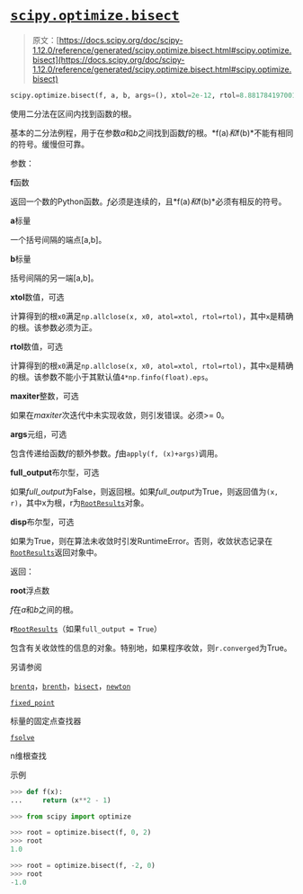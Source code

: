 # [`scipy.optimize.bisect`](https://docs.scipy.org/doc/scipy-1.12.0/reference/generated/scipy.optimize.bisect.html#scipy.optimize.bisect "scipy.optimize.bisect")

> 原文：[https://docs.scipy.org/doc/scipy-1.12.0/reference/generated/scipy.optimize.bisect.html#scipy.optimize.bisect](https://docs.scipy.org/doc/scipy-1.12.0/reference/generated/scipy.optimize.bisect.html#scipy.optimize.bisect)

```py
scipy.optimize.bisect(f, a, b, args=(), xtol=2e-12, rtol=8.881784197001252e-16, maxiter=100, full_output=False, disp=True)
```

使用二分法在区间内找到函数的根。

基本的二分法例程，用于在参数*a*和*b*之间找到函数*f*的根。*f(a)*和*f(b)*不能有相同的符号。缓慢但可靠。

参数：

**f**函数

返回一个数的Python函数。*f*必须是连续的，且*f(a)*和*f(b)*必须有相反的符号。

**a**标量

一个括号间隔的端点[a,b]。

**b**标量

括号间隔的另一端[a,b]。

**xtol**数值，可选

计算得到的根`x0`满足`np.allclose(x, x0, atol=xtol, rtol=rtol)`，其中`x`是精确的根。该参数必须为正。

**rtol**数值，可选

计算得到的根`x0`满足`np.allclose(x, x0, atol=xtol, rtol=rtol)`，其中`x`是精确的根。该参数不能小于其默认值`4*np.finfo(float).eps`。

**maxiter**整数，可选

如果在*maxiter*次迭代中未实现收敛，则引发错误。必须>= 0。

**args**元组，可选

包含传递给函数*f*的额外参数。*f*由`apply(f, (x)+args)`调用。

**full_output**布尔型，可选

如果*full_output*为False，则返回根。如果*full_output*为True，则返回值为`(x, r)`，其中x为根，r为[`RootResults`](https://docs.scipy.org/doc/scipy-1.12.0/reference/generated/scipy.optimize.RootResults.html#scipy.optimize.RootResults "scipy.optimize.RootResults")对象。

**disp**布尔型，可选

如果为True，则在算法未收敛时引发RuntimeError。否则，收敛状态记录在[`RootResults`](https://docs.scipy.org/doc/scipy-1.12.0/reference/generated/scipy.optimize.RootResults.html#scipy.optimize.RootResults "scipy.optimize.RootResults")返回对象中。

返回：

**root**浮点数

*f*在*a*和*b*之间的根。

**r**[`RootResults`](https://docs.scipy.org/doc/scipy-1.12.0/reference/generated/scipy.optimize.RootResults.html#scipy.optimize.RootResults "scipy.optimize.RootResults")（如果`full_output = True`）

包含有关收敛性的信息的对象。特别地，如果程序收敛，则`r.converged`为True。

另请参阅

[`brentq`](https://docs.scipy.org/doc/scipy-1.12.0/reference/generated/scipy.optimize.brentq.html#scipy.optimize.brentq "scipy.optimize.brentq")，[`brenth`](https://docs.scipy.org/doc/scipy-1.12.0/reference/generated/scipy.optimize.brenth.html#scipy.optimize.brenth "scipy.optimize.brenth")，[`bisect`](#scipy.optimize.bisect "scipy.optimize.bisect")，[`newton`](https://docs.scipy.org/doc/scipy-1.12.0/reference/generated/scipy.optimize.newton.html#scipy.optimize.newton "scipy.optimize.newton")

[`fixed_point`](https://docs.scipy.org/doc/scipy-1.12.0/reference/generated/scipy.optimize.fixed_point.html#scipy.optimize.fixed_point "scipy.optimize.fixed_point")

标量的固定点查找器

[`fsolve`](https://docs.scipy.org/doc/scipy-1.12.0/reference/generated/scipy.optimize.fsolve.html#scipy.optimize.fsolve "scipy.optimize.fsolve")

n维根查找

示例

```py
>>> def f(x):
...     return (x**2 - 1) 
```

```py
>>> from scipy import optimize 
```

```py
>>> root = optimize.bisect(f, 0, 2)
>>> root
1.0 
```

```py
>>> root = optimize.bisect(f, -2, 0)
>>> root
-1.0 
```
